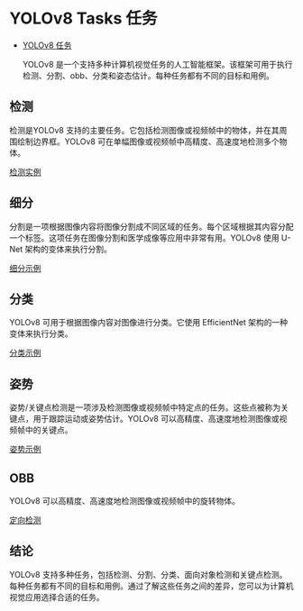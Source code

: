 # YOLOv8 Tasks 任务

- [YOLOv8 任务](https://docs.ultralytics.com/zh/tasks/)

    YOLOv8 是一个支持多种计算机视觉任务的人工智能框架。该框架可用于执行检测、分割、obb、分类和姿态估计。每种任务都有不同的目标和用例。

## 检测

检测是YOLOv8 支持的主要任务。它包括检测图像或视频帧中的物体，并在其周围绘制边界框。YOLOv8 可在单幅图像或视频帧中高精度、高速度地检测多个物体。

[检测实例](https://docs.ultralytics.com/zh/tasks/detect/)

## 细分

分割是一项根据图像内容将图像分割成不同区域的任务。每个区域根据其内容分配一个标签。这项任务在图像分割和医学成像等应用中非常有用。YOLOv8
使用 U-Net 架构的变体来执行分割。

[细分示例](https://docs.ultralytics.com/zh/tasks/segment/)

## 分类

YOLOv8 可用于根据图像内容对图像进行分类。它使用 EfficientNet 架构的一种变体来执行分类。

[分类示例](https://docs.ultralytics.com/zh/tasks/classify/)

## 姿势

姿势/关键点检测是一项涉及检测图像或视频帧中特定点的任务。这些点被称为关键点，用于跟踪运动或姿势估计。YOLOv8
可以高精度、高速度地检测图像或视频帧中的关键点。

[姿势示例](https://docs.ultralytics.com/zh/tasks/pose/)

## OBB

YOLOv8 可以高精度、高速度地检测图像或视频帧中的旋转物体。

[定向检测](https://docs.ultralytics.com/zh/tasks/obb/)

## 结论

YOLOv8 支持多种任务，包括检测、分割、分类、面向对象检测和关键点检测。每种任务都有不同的目标和用例。通过了解这些任务之间的差异，您可以为计算机视觉应用选择合适的任务。